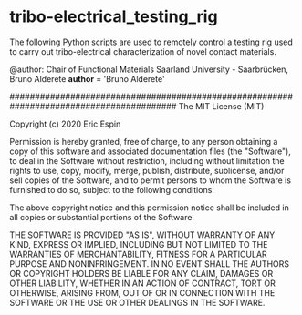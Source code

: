 # tribo-electrical_testing_rig
The following Python scripts are used to remotely control a testing rig used to carry out tribo-electrical characterization of novel contact materials.

@author: Chair of Functional Materials Saarland University - Saarbrücken, Bruno Alderete
__author__ = 'Bruno Alderete'

#########################################################################################
The MIT License (MIT)

 Copyright (c) 2020 Eric Espin

 Permission is hereby granted, free of charge, to any person obtaining a copy
 of this software and associated documentation files (the "Software"), to deal
 in the Software without restriction, including without limitation the rights
 to use, copy, modify, merge, publish, distribute, sublicense, and/or sell
 copies of the Software, and to permit persons to whom the Software is
 furnished to do so, subject to the following conditions:

 The above copyright notice and this permission notice shall be included in
 all copies or substantial portions of the Software.

 THE SOFTWARE IS PROVIDED "AS IS", WITHOUT WARRANTY OF ANY KIND, EXPRESS OR
 IMPLIED, INCLUDING BUT NOT LIMITED TO THE WARRANTIES OF MERCHANTABILITY,
 FITNESS FOR A PARTICULAR PURPOSE AND NONINFRINGEMENT. IN NO EVENT SHALL THE
 AUTHORS OR COPYRIGHT HOLDERS BE LIABLE FOR ANY CLAIM, DAMAGES OR OTHER
 LIABILITY, WHETHER IN AN ACTION OF CONTRACT, TORT OR OTHERWISE, ARISING FROM,
 OUT OF OR IN CONNECTION WITH THE SOFTWARE OR THE USE OR OTHER DEALINGS IN
 THE SOFTWARE.

